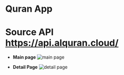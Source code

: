 # Quran App
# Source API https://api.alquran.cloud/

- **Main page**
![main page](https://github.com/misnaaaaws/final-mobile/assets/127067056/141cb27c-f989-41d0-a069-823321f014d4)

- **Detail Page**
![detail page](https://github.com/misnaaaaws/final-mobile/assets/127067056/3cff0a90-5296-4df8-b357-e8e8f7d15bd3)
